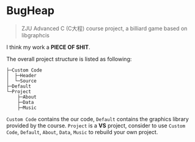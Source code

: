 # BugHeap

> ZJU Advanced C (C大程) course project, a billiard game based on libgraphcis
 
I think my work a **PIECE OF SHIT**.

The overall project structure is listed as following: 

```
├─Custom Code
│  ├─Header
│  └─Source
├─Default
└─Project
    ├─About
    ├─Data
    ├─Music
```

`Custom Code` contains the our code, `Default` contains the graphics library provided by the course. `Project` is a **VS** project, consider to use `Custom Code`, `Default`, `About`, `Data`, `Music` to rebuild your own project. 
